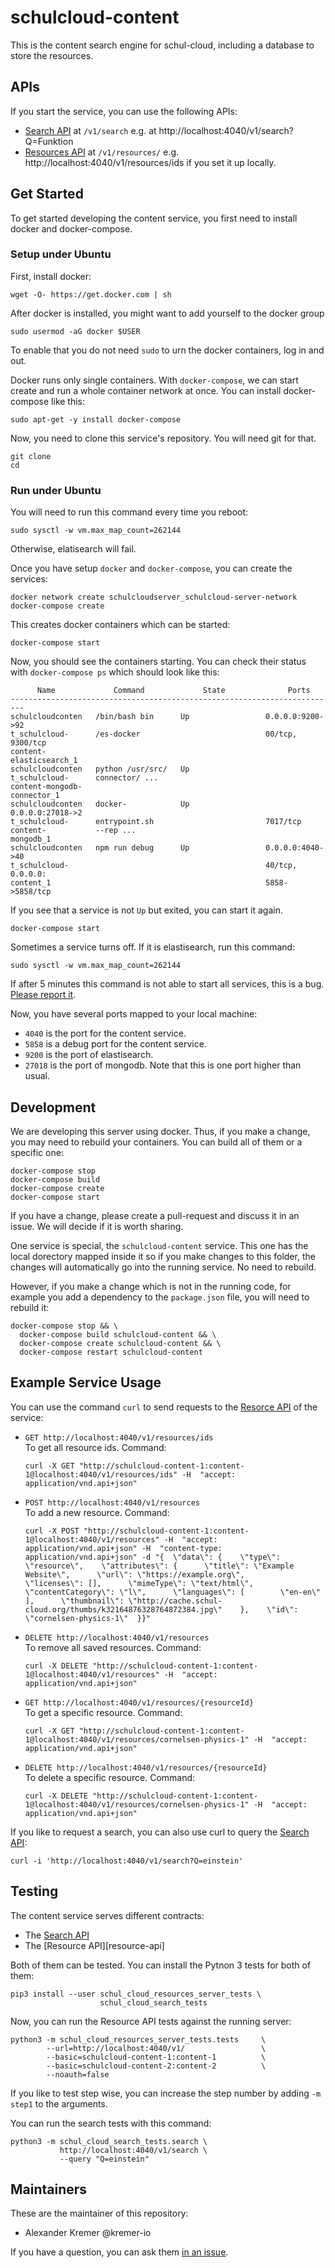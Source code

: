 # schulcloud-content

This is the content search engine for schul-cloud,
including a database to store the resources.

## APIs

If you start the service, you can use the following APIs:

- [Search API][search-api] at `/v1/search` e.g.
  at http://localhost:4040/v1/search?Q=Funktion
- [Resources API][resources-api] at `/v1/resources/`
  e.g. http://localhost:4040/v1/resources/ids if you set it up locally.

## Get Started

To get started developing the content service, you first need to install docker
and docker-compose.

### Setup under Ubuntu

First, install docker:

    wget -O- https://get.docker.com | sh

After docker is installed, you might want to add yourself to the docker group

    sudo usermod -aG docker $USER

To enable that you do not need `sudo` to urn the docker containers,
log in and out.

Docker runs only single containers. With `docker-compose`,
we can start create and run a whole container network at once.
You can install docker-compose like this:

    sudo apt-get -y install docker-compose

Now, you need to clone this service's repository.
You will need git for that.

    git clone
    cd 

### Run under Ubuntu

You will need to run this command every time you reboot:

    sudo sysctl -w vm.max_map_count=262144

Otherwise, elatisearch will fail.

Once you have setup `docker` and `docker-compose`, you can create the services:

    docker network create schulcloudserver_schulcloud-server-network
    docker-compose create

This creates docker containers which can be started:

    docker-compose start

Now, you should see the containers starting.
You can check their status with `docker-compose ps` which should look like this:

          Name             Command             State              Ports       
    -------------------------------------------------------------------------
    schulcloudconten   /bin/bash bin      Up                 0.0.0.0:9200->92 
    t_schulcloud-      /es-docker                            00/tcp, 9300/tcp 
    content-                                                                  
    elasticsearch_1                                                           
    schulcloudconten   python /usr/src/   Up                                  
    t_schulcloud-      connector/ ...                                         
    content-mongodb-                                                          
    connector_1                                                               
    schulcloudconten   docker-            Up                 0.0.0.0:27018->2 
    t_schulcloud-      entrypoint.sh                         7017/tcp         
    content-           --rep ...                                              
    mongodb_1                                                                 
    schulcloudconten   npm run debug      Up                 0.0.0.0:4040->40 
    t_schulcloud-                                            40/tcp, 0.0.0.0: 
    content_1                                                5858->5858/tcp   

If you see that a service is not `Up` but exited, you can start it again.

    docker-compose start

Sometimes a service turns off.
If it is elastisearch, run this command:

    sudo sysctl -w vm.max_map_count=262144

If after 5 minutes this command is not able to start all services,
this is a bug. [Please report it][new-issue].

Now, you have several ports mapped to your local machine:

- `4040` is the port for the content service.
- `5858` is a debug port for the content service.
- `9200` is the port of elastisearch.
- `27018` is the port of mongodb. Note that this is one port higher than usual. 

## Development

We are developing this server using docker.
Thus, if you make a change, you may need to rebuild your containers.
You can build all of them or a specific one:

    docker-compose stop
    docker-compose build
    docker-compose create
    docker-compose start

If you have a change, please create a pull-request and discuss it in an issue.
We will decide if it is worth sharing.

One service is special, the `schulcloud-content` service.
This one has the local dorectory mapped inside it so if you make changes to
this folder, the changes will automatically go into the running service.
No need to rebuild.

However, if you make a change which is not in the running code, for example you
add a dependency to the `package.json` file, you will need to rebuild it:

    docker-compose stop && \
      docker-compose build schulcloud-content && \
      docker-compose create schulcloud-content && \
      docker-compose restart schulcloud-content

## Example Service Usage

You can use the command `curl` to send requests to the [Resorce API][resources-api]
 of the service:

- `GET http://localhost:4040/v1/resources/ids`  
  To get all resource ids. Command:
  ```
  curl -X GET "http://schulcloud-content-1:content-1@localhost:4040/v1/resources/ids" -H  "accept: application/vnd.api+json"
  ```
- `POST http://localhost:4040/v1/resources`  
  To add a new resource. Command:
  ```
  curl -X POST "http://schulcloud-content-1:content-1@localhost:4040/v1/resources" -H  "accept: application/vnd.api+json" -H  "content-type: application/vnd.api+json" -d "{  \"data\": {    \"type\": \"resource\",    \"attributes\": {      \"title\": \"Example Website\",      \"url\": \"https://example.org\",      \"licenses\": [],      \"mimeType\": \"text/html\",      \"contentCategory\": \"l\",      \"languages\": [        \"en-en\"      ],      \"thumbnail\": \"http://cache.schul-cloud.org/thumbs/k32164876328764872384.jpg\"    },    \"id\": \"cornelsen-physics-1\"  }}"
  ```
- `DELETE http://localhost:4040/v1/resources`  
  To remove all saved resources. Command:
  ```
  curl -X DELETE "http://schulcloud-content-1:content-1@localhost:4040/v1/resources" -H  "accept: application/vnd.api+json"
  ```
- `GET http://localhost:4040/v1/resources/{resourceId}`  
  To get a specific resource. Command:
  ```
  curl -X GET "http://schulcloud-content-1:content-1@localhost:4040/v1/resources/cornelsen-physics-1" -H  "accept: application/vnd.api+json"
  ```
- `DELETE http://localhost:4040/v1/resources/{resourceId}`  
  To delete a specific resource. Command:
  ```
  curl -X DELETE "http://schulcloud-content-1:content-1@localhost:4040/v1/resources/cornelsen-physics-1" -H  "accept: application/vnd.api+json"
  ```

If you like to request a search, you can also use curl to query the
[Search API][search-api]:

```shell
curl -i 'http://localhost:4040/v1/search?Q=einstein'
```

## Testing

The content service serves different contracts:

- The [Search API][search-api]
- The [Resource API][resource-api]

Both of them can be tested.
You can install the Pytnon 3 tests for both of them:

    pip3 install --user schul_cloud_resources_server_tests \
                        schul_cloud_search_tests

Now, you can run the Resource API tests against the running server:

    python3 -m schul_cloud_resources_server_tests.tests     \
            --url=http://localhost:4040/v1/                 \
            --basic=schulcloud-content-1:content-1          \
            --basic=schulcloud-content-2:content-2          \
            --noauth=false

If you like to test step wise, you can increase the step number by
adding `-m step1` to the arguments.

You can run the search tests with this command:

    python3 -m schul_cloud_search_tests.search \
               http://localhost:4040/v1/search \
               --query "Q=einstein"

## Maintainers

These are the maintainer of this repository:

- Alexander Kremer @kremer-io

If you have a question, you can ask them [in an issue][new-issue].

[search-api]: https://github.com/schul-cloud/resources-api-v1#search-api
[resources-api]: https://github.com/schul-cloud/resources-api-v1#resources-api
[new-issue]: https://github.com/schul-cloud/schulcloud-content/issues/new
